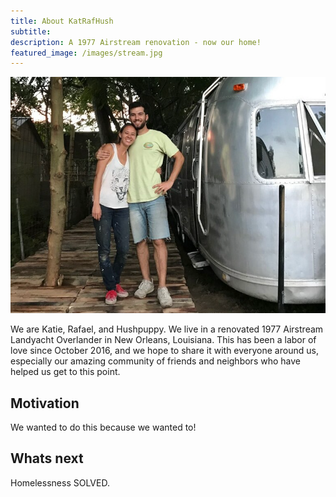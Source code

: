 ```yaml
---
title: About KatRafHush
subtitle:
description: A 1977 Airstream renovation - now our home!
featured_image: /images/stream.jpg
---
```


![](/images/pages/about/streamdream.png)

We are Katie, Rafael, and Hushpuppy. We live in a renovated 1977 Airstream
Landyacht Overlander in New Orleans, Louisiana. This has been a labor of
love since October 2016, and we hope to share it with everyone around us,
especially our amazing community of friends and neighbors who have helped
us get to this point.

## Motivation

We wanted to do this because we wanted to!

## Whats next

Homelessness SOLVED.
